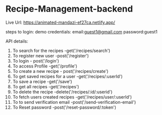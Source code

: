 # Recipe-Management-backend
Live Url: https://animated-mandazi-ef27ca.netlify.app/

steps to login:
demo credentials:
email:guest1@gmail.com
password:guest1

API details:
1. To search for the recipes -get('/recipes/search')
2. To register new user -post('/register')
3. To login - post('/login')
4. To access Profile -get('/profile')
5. To create a new recipe - post('/recipes/create')
6. To get saved recipes for a user -get('/recipes/:userId')
7. To save a recipe -get('/save')
8. To get all recipes -get('/recipes')
9. To delete the recipe -delete('/recipes/:id/:userid')
10. To fetch users created recipes -get('/recipes/user/:userId')
11. To to send verification email -post('/send-verification-email')
12. To  Reset password -post('/reset-password/:token')
